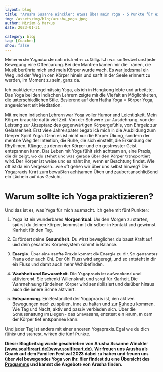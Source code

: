 ```yaml
---
layout: blog
title: "Arusha Susanne Winckler: etwas über mein Yoga - 5 Punkte für eine regelmäßige Yogapraxis"
img: /assets/img/blog/arusha_yoga.jpeg
author: Miriam & Markus
date: 2023-01-31

category: blog
tag: [Coaches]
show: false
---
```


Meine erste Yogastunde nahm ich eher zufällig. Ich war unflexibel und jede Bewegung eine Offenbarung. Bei den Mantren kamen mir die Tränen, die Musik berührte mich und mein Körper wurde wach. Es war jedesmal ein Weg und der Weg in den Körper hinein und sanft in der Seele erinnert zu werden, im Moment zu sein, ganz da.

Ich praktizierte regelmässig Yoga, als ich in Hongkong lebte und arbeitete. Das Yoga bei den indischen Lehrern zeigte mir die Vielfalt an Möglichkeiten, die unterschiedlichen Stile. Basierend auf dem Hatha Yoga = Körper Yoga, angereichert mit Meditation.

Mit meinen indischen Lehrern war Yoga voller Humor und Leichtigkeit. Mein Körper brauchte dafür viel Zeit. Von der Schwere zur Ausdehnung, von der Leistung zur Akzeptanz des gegenwärtigen Körpergefühls, vom Ehrgeiz zur Gelassenheit. Erst viele Jahre später begab ich mich in die Ausbildung zum Deeper Spirit Yoga. Denn es ist nicht nur die Körper Übung, sondern der mentale Weg der Intention, die Ruhe, die sich einstellt, die Erkundung der Rhythmen, Klänge, zu denen der Körper und ein gestresster Geist entspannen kann. Das Leben mit Yoga fühlt sich achtsam an, eine Praxis, die dir zeigt, wo du stehst und was gerade über den Körper transportiert wird. Der Körper ist weise und es nährt ihn, wenn er Beachtung findet. Wie oft ist da ein Vergessen…wie oft gehen wir über uns selbst hinweg? Die Yogapraxis führt zum bewußten achtsamen Üben und zaubert anschließend ein Lächeln auf das Gesicht.

# Warum sollte ich Yoga praktizieren?

Und das ist es, was Yoga für mich ausmacht. Ich gehe mit fünf Punkten:

1. Yoga ist ein wunderbares **Morgenritual**. Um den Morgen zu starten, spürst du deinen Körper, kommst mit dir selber in Kontakt und gewinnst Klarheit für den Tag.

2. Es fördert deine **Gesundheit**. Du wirst beweglicher, du baust Kraft auf und dein gesamtes Körpersystem kommt in Balance.

3. **Energie**. Über eine sanfte Praxis kommt die Energie zu dir. So genanntes Prana oder auch Chi. Der Chi Fluss wird angeregt, und so entsteht in dir ein Fluss und damit auch mehr Wohlbefinden.

4. **Wachheit und Bewusstheit**. Die Yogapraxis ist aufweckend und aktivierend. Sie schenkt Willenskraft und sorgt für Klarheit. Die Wahrnehmung für deinen Körper wird sensibilisiert und darüber hinaus auch die innere Sonne aktiviert.

5. **Entspannung**. Ein Bestandteil der Yogapraxis ist, den aktiven Bewegungen nach zu spüren, inne zu halten und zur Ruhe zu kommen. Wie Tag und Nacht, aktiv und passiv verbinden sich. Über die Schlusshaltung im Liegen - das Shavasana, entsteht ein Raum, in dem der Körper tief entspannen kann.

Und jeder Tag ist anders mit einer anderen Yogapraxis. Egal wie du dich fühlst und startest, wirken die fünf Punkte.



**Dieser Blogbeitrag wurde geschrieben von Arusha Susanne Winckler [www.soulfireart.de](www.soulfireart.de). Wir freuen uns Arusha als Coach auf dem Familien Festival 2023 dabei zu haben und freuen uns über viel bewegendes Yoga von ihr. Hier findest du eine Übersicht des [Programms](/#programm) und kannst die Angebote von Arusha finden.**
